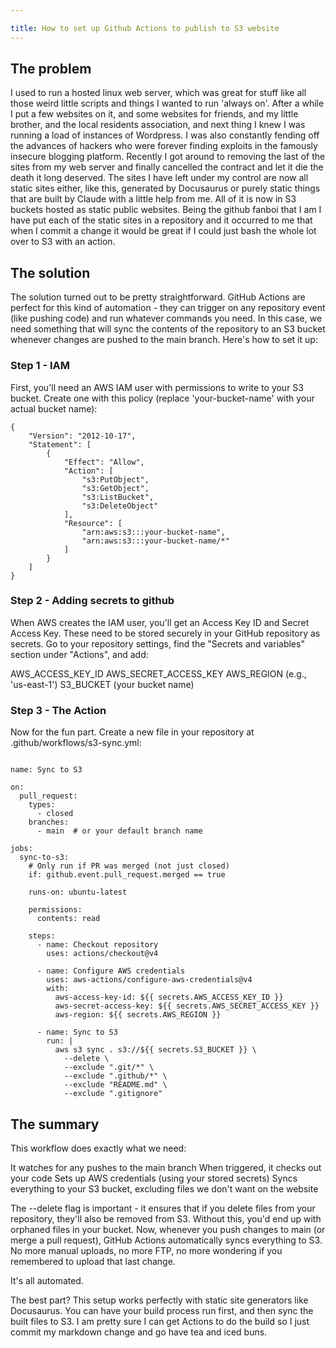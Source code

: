 ```yaml
---

title: How to set up Github Actions to publish to S3 website
---
```

## The problem

I used to run a hosted linux web server, which was great for stuff like all those weird little scripts and things I wanted to run 'always on'. After a while I put a few websites on it, and some websites for friends, and my little brother, and the local residents association, and next thing I knew I was running a load of instances of Wordpress. I was also constantly fending off the advances of hackers who were forever finding exploits in the famously insecure blogging platform. 
Recently I got around to removing the last of the sites from my web server and finally cancelled the contract and let it die the death it long deserved. The sites I have left under my control are now all static sites either, like this, generated by Docusaurus or purely static things that are built by Claude with a little help from me. All of it is now in S3 buckets hosted as static public websites.
Being the github fanboi that I am I have put each of the static sites in a repository and it occurred to me that when I commit a change it would be great if I could just bash the whole lot over to S3 with an action.

## The solution

The solution turned out to be pretty straightforward. GitHub Actions are perfect for this kind of automation - they can trigger on any repository event (like pushing code) and run whatever commands you need. In this case, we need something that will sync the contents of the repository to an S3 bucket whenever changes are pushed to the main branch.
Here's how to set it up:

### Step 1 - IAM
First, you'll need an AWS IAM user with permissions to write to your S3 bucket. Create one with this policy (replace 'your-bucket-name' with your actual bucket name):

```
{
    "Version": "2012-10-17",
    "Statement": [
        {
            "Effect": "Allow",
            "Action": [
                "s3:PutObject",
                "s3:GetObject",
                "s3:ListBucket",
                "s3:DeleteObject"
            ],
            "Resource": [
                "arn:aws:s3:::your-bucket-name",
                "arn:aws:s3:::your-bucket-name/*"
            ]
        }
    ]
}
```

### Step 2 - Adding secrets to github
When AWS creates the IAM user, you'll get an Access Key ID and Secret Access Key. These need to be stored securely in your GitHub repository as secrets. Go to your repository settings, find the "Secrets and variables" section under "Actions", and add:

AWS_ACCESS_KEY_ID
AWS_SECRET_ACCESS_KEY
AWS_REGION (e.g., 'us-east-1')
S3_BUCKET (your bucket name)


### Step 3 - The Action
Now for the fun part. Create a new file in your repository at .github/workflows/s3-sync.yml:

```

name: Sync to S3

on:
  pull_request:
    types:
      - closed
    branches:
      - main  # or your default branch name

jobs:
  sync-to-s3:
    # Only run if PR was merged (not just closed)
    if: github.event.pull_request.merged == true
    
    runs-on: ubuntu-latest
    
    permissions:
      contents: read
      
    steps:
      - name: Checkout repository
        uses: actions/checkout@v4

      - name: Configure AWS credentials
        uses: aws-actions/configure-aws-credentials@v4
        with:
          aws-access-key-id: ${{ secrets.AWS_ACCESS_KEY_ID }}
          aws-secret-access-key: ${{ secrets.AWS_SECRET_ACCESS_KEY }}
          aws-region: ${{ secrets.AWS_REGION }}

      - name: Sync to S3
        run: |
          aws s3 sync . s3://${{ secrets.S3_BUCKET }} \
            --delete \
            --exclude ".git/*" \
            --exclude ".github/*" \
            --exclude "README.md" \
            --exclude ".gitignore"

```

## The summary

This workflow does exactly what we need:

It watches for any pushes to the main branch
When triggered, it checks out your code
Sets up AWS credentials (using your stored secrets)
Syncs everything to your S3 bucket, excluding files we don't want on the website

The --delete flag is important - it ensures that if you delete files from your repository, they'll also be removed from S3. Without this, you'd end up with orphaned files in your bucket.
Now, whenever you push changes to main (or merge a pull request), GitHub Actions automatically syncs everything to S3. No more manual uploads, no more FTP, no more wondering if you remembered to upload that last change. 

It's all automated.

The best part? This setup works perfectly with static site generators like Docusaurus. You can have your build process run first, and then sync the built files to S3. I am pretty sure I can get Actions to do the build so I just commit my markdown change and go have tea and iced buns.